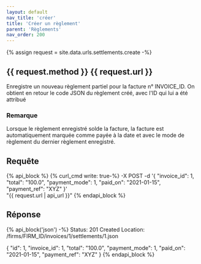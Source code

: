 ```yaml
---
layout: default
nav_title: 'créer'
title: 'Créer un règlement'
parent: 'Règlements'
nav_order: 200
---
```

{% assign request = site.data.urls.settlements.create -%}
## {{ request.method }} {{ request.url }}

Enregistre un nouveau règlement partiel pour la facture n° INVOICE_ID. On obtient en retour le code JSON du règlement créé, avec l'ID qui lui a été attribué

### Remarque

Lorsque le règlement enregistré solde la facture, la facture est automatiquement marquée comme payée à la date et avec le mode de règlement du dernier règlement enregistré.

## Requête

{% api_block %}
{% curl_cmd write: true-%}
-X POST -d '{
"invoice_id": 1,
"total": "100.0",
"payment_mode": 1,
"paid_on": "2021-01-15",
"payment_ref": "XYZ"
}' \
"{{ request.url | api_url }}"
{% endapi_block %}

## Réponse

{% api_block('json') -%}
Status: 201 Created
Location: /firms/FIRM_ID/invoices/1/settlements/1.json

{
  "id": 1,
  "invoice_id": 1,
  "total": "100.0",
  "payment_mode": 1,
  "paid_on": "2021-01-15",
  "payment_ref": "XYZ"
  }
{% endapi_block %}
